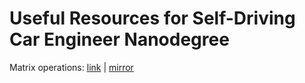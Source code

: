 # Useful Resources for Self-Driving Car Engineer Nanodegree

Matrix operations: [link](http://www.atmos.washington.edu/~dennis/MatrixCalculus.pdf) | [mirror](https://drive.google.com/file/d/0B4th886vK6HvWUR5SXdVaTdYOFU/view?usp=sharing)
